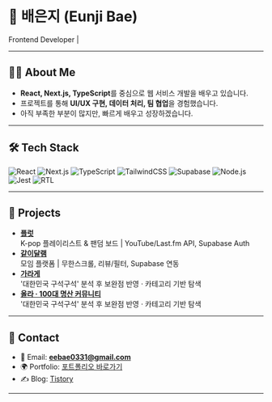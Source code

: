 # 🌟 배은지 (Eunji Bae)  
Frontend Developer |

---

## 👩‍💻 About Me
- **React, Next.js, TypeScript**를 중심으로 웹 서비스 개발을 배우고 있습니다.  
- 프로젝트를 통해 **UI/UX 구현, 데이터 처리, 팀 협업**을 경험했습니다.  
- 아직 부족한 부분이 많지만, 빠르게 배우고 성장하겠습니다.  

---

## 🛠 Tech Stack
![React](https://img.shields.io/badge/React-61DAFB?style=for-the-badge&logo=react&logoColor=000000)
![Next.js](https://img.shields.io/badge/Next.js-000000?style=for-the-badge&logo=nextdotjs&logoColor=white)
![TypeScript](https://img.shields.io/badge/TypeScript-3178C6?style=for-the-badge&logo=typescript&logoColor=white)
![TailwindCSS](https://img.shields.io/badge/Tailwind_CSS-38B2AC?style=for-the-badge&logo=tailwindcss&logoColor=white)
![Supabase](https://img.shields.io/badge/Supabase-3ECF8E?style=for-the-badge&logo=supabase&logoColor=white)
![Node.js](https://img.shields.io/badge/Node.js-339933?style=for-the-badge&logo=nodedotjs&logoColor=white)
![Jest](https://img.shields.io/badge/Jest-C21325?style=for-the-badge&logo=jest&logoColor=white)
![RTL](https://img.shields.io/badge/Testing%20Library-E33332?style=for-the-badge&logo=testinglibrary&logoColor=white)

---

## 📂 Projects
- **[플럿](https://github.com/BAEEUNJi97/flut)**  
  K-pop 플레이리스트 & 팬덤 보드 | YouTube/Last.fm API, Supabase Auth  
- **[같이달램](https://github.com/BAEEUNJi97/gathr)**  
  모임 플랫폼 | 무한스크롤, 리뷰/필터, Supabase 연동  
- **[가라게](https://github.com/JUNGSEUNGKIM/project3_frontPage)**  
  '대한민국 구석구석' 분석 후 보완점 반영 · 카테고리 기반 탐색
- **[올라 · 100대 명산 커뮤니티](https://github.com/JUNGSEUNGKIM/codelap_allola)**  
  '대한민국 구석구석' 분석 후 보완점 반영 · 카테고리 기반 탐색


---


## 📌 Contact
- 📧 Email: **eebae0331@gmail.com**  
- 🌍 Portfolio: [포트폴리오 바로가기]([https://example.com](https://my-portfolio-practice-seven.vercel.app/))  
- ✍️ Blog: [Tistory](https://qormafuf.tistory.com/) 

---
